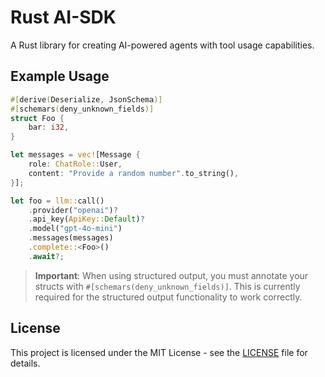 # Rust AI-SDK

A Rust library for creating AI-powered agents with tool usage capabilities.

## Example Usage

```rust
#[derive(Deserialize, JsonSchema)]
#[schemars(deny_unknown_fields)]
struct Foo {
    bar: i32,
}

let messages = vec![Message {
    role: ChatRole::User,
    content: "Provide a random number".to_string(),
}];

let foo = llm::call()
    .provider("openai")?
    .api_key(ApiKey::Default)?
    .model("gpt-4o-mini")
    .messages(messages)
    .complete::<Foo>()
    .await?;
```

> **Important**: When using structured output, you must annotate your structs with `#[schemars(deny_unknown_fields)]`. This is currently required for the structured output functionality to work correctly.

## License

This project is licensed under the MIT License - see the [LICENSE](LICENSE) file for details.

